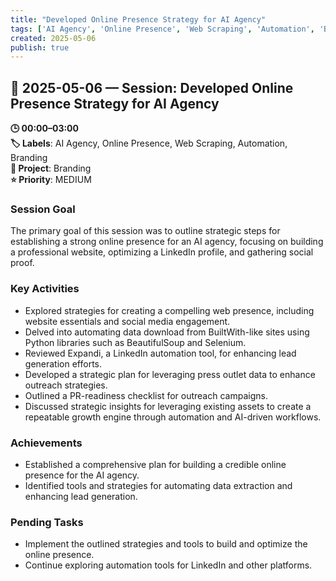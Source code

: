 ```yaml
---
title: "Developed Online Presence Strategy for AI Agency"
tags: ['AI Agency', 'Online Presence', 'Web Scraping', 'Automation', 'Branding']
created: 2025-05-06
publish: true
---
```


## 📅 2025-05-06 — Session: Developed Online Presence Strategy for AI Agency

**🕒 00:00–03:00**  
**🏷️ Labels**: AI Agency, Online Presence, Web Scraping, Automation, Branding  
**📂 Project**: Branding  
**⭐ Priority**: MEDIUM  


### Session Goal
The primary goal of this session was to outline strategic steps for establishing a strong online presence for an AI agency, focusing on building a professional website, optimizing a LinkedIn profile, and gathering social proof.

### Key Activities
- Explored strategies for creating a compelling web presence, including website essentials and social media engagement.
- Delved into automating data download from BuiltWith-like sites using Python libraries such as BeautifulSoup and Selenium.
- Reviewed Expandi, a LinkedIn automation tool, for enhancing lead generation efforts.
- Developed a strategic plan for leveraging press outlet data to enhance outreach strategies.
- Outlined a PR-readiness checklist for outreach campaigns.
- Discussed strategic insights for leveraging existing assets to create a repeatable growth engine through automation and AI-driven workflows.

### Achievements
- Established a comprehensive plan for building a credible online presence for the AI agency.
- Identified tools and strategies for automating data extraction and enhancing lead generation.

### Pending Tasks
- Implement the outlined strategies and tools to build and optimize the online presence.
- Continue exploring automation tools for LinkedIn and other platforms.
